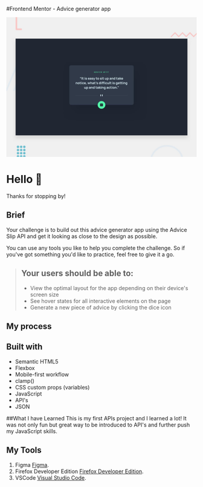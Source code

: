 #Frontend Mentor - Advice generator app

![Design preview for the Advice generator app coding challenge](./design/desktop-preview.jpg)


# Hello 👋

Thanks for stopping by!

## Brief

Your challenge is to build out this advice generator app using the Advice Slip API and get it looking as close to the design as possible.

You can use any tools you like to help you complete the challenge. So if you've got something you'd like to practice, feel free to give it a go.

> ## Your users should be able to:
> - View the optimal layout for the app depending on their device's screen size
> - See hover states for all interactive elements on the page
> - Generate a new piece of advice by clicking the dice icon

## My process
## Built with
* Semantic HTML5
* Flexbox
* Mobile-first workflow
* clamp()
* CSS custom props (variables)
* JavaScript
* API's
* JSON

##What I have Learned
This is my first APIs project and I learned a lot! It was not only fun but great way to be introduced to API's and further push my JavaScript skills.

## My Tools
1. Figma [Figma](https://www.figma.com/ "Figma").
2. Firefox Developer Edition [Firefox Developer Edition](https://www.mozilla.org/en-US/firefox/developer/ "Firefox Developer Edition").
3. VSCode [Visual Studio Code](https://code.visualstudio.com/ "Visual Studio Code").
